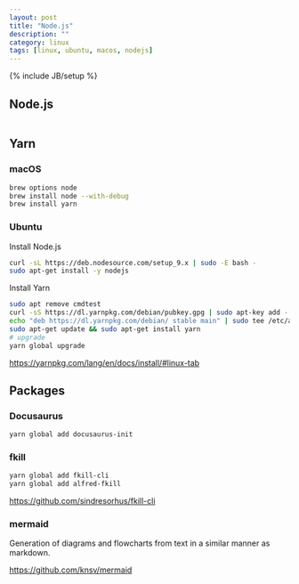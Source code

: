 ```yaml
---
layout: post
title: "Node.js"
description: ""
category: linux
tags: [linux, ubuntu, macos, nodejs]
---
```

{% include JB/setup %}

## Node.js

```sh
```

## Yarn

### macOS

```sh
brew options node
brew install node --with-debug
brew install yarn
```

### Ubuntu

Install Node.js

```sh
curl -sL https://deb.nodesource.com/setup_9.x | sudo -E bash -
sudo apt-get install -y nodejs
```

Install Yarn

```sh
sudo apt remove cmdtest
curl -sS https://dl.yarnpkg.com/debian/pubkey.gpg | sudo apt-key add -
echo "deb https://dl.yarnpkg.com/debian/ stable main" | sudo tee /etc/apt/sources.list.d/yarn.list
sudo apt-get update && sudo apt-get install yarn
# upgrade
yarn global upgrade
```

<https://yarnpkg.com/lang/en/docs/install/#linux-tab>

## Packages

### Docusaurus

```sh
yarn global add docusaurus-init
```

### fkill

```sh
yarn global add fkill-cli
yarn global add alfred-fkill
```

<https://github.com/sindresorhus/fkill-cli>

### mermaid

Generation of diagrams and flowcharts from text in a similar manner as markdown.

<https://github.com/knsv/mermaid>
